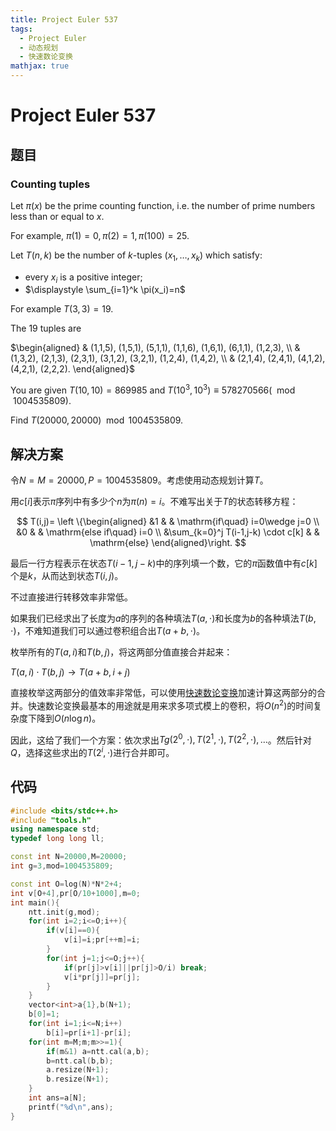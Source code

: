 ```yaml
---
title: Project Euler 537
tags:
  - Project Euler
  - 动态规划
  - 快速数论变换
mathjax: true
---
```

<escape><!-- more --></escape>





# Project Euler 537
## 题目
### Counting tuples

Let $\pi(x)$ be the prime counting function, i.e. the number of prime numbers less than or equal to $x$.

For example, $\pi(1)=0, \pi(2)=1, \pi(100)=25$.

Let $T(n,k)$ be the number of $k$-tuples $(x_1,\dots,x_k)$ which satisfy:

- every $x_i$ is a positive integer;
- $\displaystyle \sum_{i=1}^k \pi(x_i)=n$

For example $T(3,3)=19$.

The $19$ tuples are 

$\begin{aligned}
& (1,1,5), (1,5,1), (5,1,1), (1,1,6), (1,6,1), (6,1,1), (1,2,3), \\
& (1,3,2), (2,1,3), (2,3,1), (3,1,2), (3,2,1), (1,2,4), (1,4,2), \\
& (2,1,4), (2,4,1), (4,1,2), (4,2,1), (2,2,2).
\end{aligned}$

You are given $T(10,10) = 869 985$ and $T(10^3,10^3) ≡ 578 270 566 (\mod 1 004 535 809)$.

Find $T(20 000, 20 000) \mod 1 004 535 809$.


## 解决方案

令$N=M=20000,P=1004535809$。考虑使用动态规划计算$T$。

用$c[i]$表示$\pi$序列中有多少个$n$为$\pi(n)=i$。不难写出关于$T$的状态转移方程：

$$
T(i,j)=
\left \{\begin{aligned}
  &1 & & \mathrm{if\quad} i=0\wedge j=0 \\
  &0 & & \mathrm{else if\quad} i=0 \\
  &\sum_{k=0}^j T(i-1,j-k) \cdot c[k] & & \mathrm{else}
\end{aligned}\right.
$$

最后一行方程表示在状态$T(i-1,j-k)$中的序列填一个数，它的$\pi$函数值中有$c[k]$个是$k$，从而达到状态$T(i,j)$。

不过直接进行转移效率非常低。

如果我们已经求出了长度为$a$的序列的各种填法$T(a,\cdot)$和长度为$b$的各种填法$T(b,\cdot)$，不难知道我们可以通过卷积组合出$T(a+b,\cdot)$。

枚举所有的$T(a,i)$和$T(b,j)$，将这两部分值直接合并起来：

$T(a,i)\cdot T(b,j)\rightarrow T(a+b,i+j)$

直接枚举这两部分的值效率非常低，可以使用[快速数论变换](https://en.wikipedia.org/wiki/Discrete_Fourier_transform_over_a_ring#Number-theoretic_transform)加速计算这两部分的合并。快速数论变换最基本的用途就是用来求多项式模上的卷积，将$O(n^2)$的时间复杂度下降到$O(n\log n)$。

因此，这给了我们一个方案：依次求出$Tg(2^0,\cdot),T(2^1,\cdot),T(2^2,\cdot),\dots$。然后针对$Q$，选择这些求出的$T(2^i,\cdot)$进行合并即可。


## 代码


```C++
#include <bits/stdc++.h>
#include "tools.h"
using namespace std;
typedef long long ll;

const int N=20000,M=20000;
int g=3,mod=1004535809;

const int O=log(N)*N*2+4;
int v[O+4],pr[O/10+1000],m=0;
int main(){
    ntt.init(g,mod);
    for(int i=2;i<=O;i++){
        if(v[i]==0){
            v[i]=i;pr[++m]=i;
        }
        for(int j=1;j<=O;j++){
            if(pr[j]>v[i]||pr[j]>O/i) break;
            v[i*pr[j]]=pr[j];
        }
    }
    vector<int>a{1},b(N+1);
    b[0]=1;
    for(int i=1;i<=N;i++)
        b[i]=pr[i+1]-pr[i];
    for(int m=M;m;m>>=1){
        if(m&1) a=ntt.cal(a,b);
        b=ntt.cal(b,b);
        a.resize(N+1);
        b.resize(N+1);
    }
    int ans=a[N];
    printf("%d\n",ans);
}

```